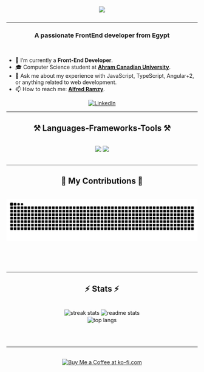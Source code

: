 

<h1 align="center">
    <img src="https://readme-typing-svg.herokuapp.com/?font=Righteous&size=35&center=true&vCenter=true&width=500&height=70&duration=5000&lines=Hello!+👋;+I'm+Alfred+Ramzy+(Alfredo)!;" />
</h1>

 <hr/>

<h3 align="center">A passionate FrontEnd developer from Egypt </h3>

<br/>

<ul align="left">
    <li>🔭 I’m currently a <strong>Front-End Developer</strong>.</li>
    <li>🎓 Computer Science student at <strong><a href="https://www.acu.edu.eg/">Ahram Canadian University</a></strong>.</li>
    <li>💬 Ask me about my experience with JavaScript, TypeScript, Angular+2, or anything related to web development.</li>
    <li>📫 How to reach me: <strong><a href="https://www.linkedin.com/in/alfredramzy/">Alfred Ramzy</a></strong>.</li>
</ul>

 
<div align="center"> 
  
  <a href="https://www.linkedin.com/in/alfredramzy/" target="_blank">
    <img src="https://img.shields.io/badge/LinkedIn-0077B5?style=for-the-badge&logo=linkedin&logoColor=white" alt="LinkedIn" />
</a>
</div>

 <hr/>
 
<h2 align="center">⚒️ Languages-Frameworks-Tools ⚒️</h2>
<br/>
<div align="center">
    <img src="https://skillicons.dev/icons?i=html,css,js,ts,angular,sass,bootstrap,tailwind,figma,postman,git,github" />
    <img src="https://skillicons.dev/icons?i=cs,cpp,visualstudio,vscode,wordpress" /><br>

</div>


<br/>
<hr/>

<div align="center">
  <h2>🐍 My Contributions 🐍</h2>
  <br>
  <img alt="snake eating my contributions" src="https://raw.githubusercontent.com/Alfred-Ramzy/Alfred-Ramzy/output/github-contribution-grid-snake.svg" />
  
  <br/><br/><br/>
</div>

<hr/>

<h2 align="center">⚡ Stats ⚡</h2>
<br>
<div align=center>
  <img width=390 src="https://github-readme-streak-stats-salesp07.vercel.app/?user=salesp07&count_private=true&theme=react&border_radius=10" alt="streak stats"/>
  <img width=390 src="https://github-readme-stats-salesp07.vercel.app/api?username=salesp07&count_private=true&show_icons=true&theme=react&rank_icon=github&border_radius=10" alt="readme stats" />
  <br/>
  <img width=325 align="center" src="https://github-readme-stats-salesp07.vercel.app/api/top-langs/?username=salesp07&hide=HTML&langs_count=8&layout=compact&theme=react&border_radius=10&size_weight=0.5&count_weight=0.5&exclude_repo=github-readme-stats" alt="top langs" />
</div>

<br/><br/>

<hr/>

<br/>

<div align="center">
<a href='https://ko-fi.com/V7V4RAK9C' target='_blank'><img height='64' style='border:0px;height:64px;' src='https://storage.ko-fi.com/cdn/kofi1.png?v=3' border='0' alt='Buy Me a Coffee at ko-fi.com' /></a>
</div>

<br/>
